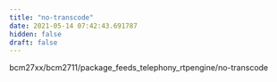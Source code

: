 ```yaml
---
title: "no-transcode"
date: 2021-05-14 07:42:43.691787
hidden: false
draft: false
---
```


bcm27xx/bcm2711/package_feeds_telephony_rtpengine/no-transcode

